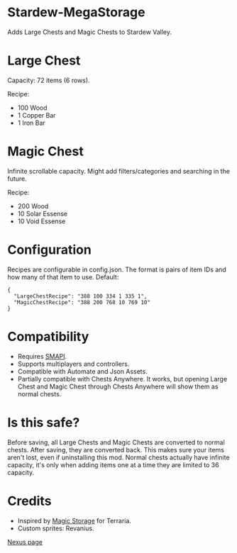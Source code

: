# Stardew-MegaStorage

Adds Large Chests and Magic Chests to Stardew Valley.

# Large Chest
Capacity: 72 items (6 rows).

Recipe:
* 100 Wood
* 1 Copper Bar
* 1 Iron Bar
 
# Magic Chest
Infinite scrollable capacity. Might add filters/categories and searching in the future.

Recipe:
* 200 Wood
* 10 Solar Essense
* 10 Void Essense

# Configuration
Recipes are configurable in config.json. The format is pairs of item IDs and how many of that item to use. Default:
```
{
  "LargeChestRecipe": "388 100 334 1 335 1",
  "MagicChestRecipe": "388 200 768 10 769 10"  
}
```

# Compatibility
* Requires [SMAPI](https://smapi.io/).
* Supports multiplayers and controllers.
* Compatible with Automate and Json Assets.
* Partially compatible with Chests Anywhere. It works, but opening Large Chest and Magic Chest through Chests Anywhere will show them as normal chests.

# Is this safe?
Before saving, all Large Chests and Magic Chests are converted to normal chests. After saving, they are converted back. This makes sure your items aren't lost, even if uninstalling this mod. Normal chests actually have infinite capacity, it's only when adding items one at a time they are limited to 36 capacity.

# Credits
* Inspired by [Magic Storage](https://forums.terraria.org/index.php?threads/magic-storage.56294/) for Terraria.
* Custom sprites: Revanius.

[Nexus page](https://www.nexusmods.com/stardewvalley/mods/4089)
